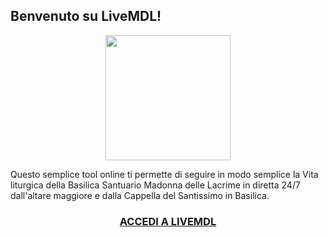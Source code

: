 ## Benvenuto su LiveMDL!
<p align="center">
<img src="https://www.madonnadellelacrime.it/app/wp-content/uploads/2018/08/LOGO.png" width="200"></img>
</p>
Questo semplice tool online ti permette di seguire in modo semplice la Vita liturgica della Basilica Santuario Madonna delle Lacrime in diretta 24/7 dall'altare maggiore e dalla Cappella del Santissimo in Basilica.

<h3 align="center">
  <a href="http://danymusica.github.io/livemdl/">ACCEDI A LIVEMDL</a>
</h3>